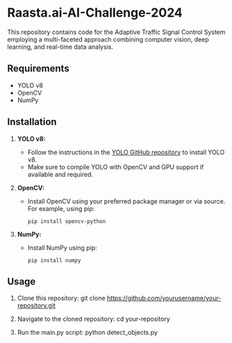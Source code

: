 # Raasta.ai-AI-Challenge-2024

This repository contains code for the Adaptive Traffic Signal Control System employing a multi-faceted approach combining computer vision, deep learning, and real-time data analysis.

## Requirements

- YOLO v8
- OpenCV
- NumPy

## Installation

1. **YOLO v8:**
   - Follow the instructions in the [YOLO GitHub repository](https://github.com/AlexeyAB/darknet) to install YOLO v8.
   - Make sure to compile YOLO with OpenCV and GPU support if available and required.

2. **OpenCV:**
   - Install OpenCV using your preferred package manager or via source. For example, using pip:
     ```
     pip install opencv-python
     ```

3. **NumPy:**
   - Install NumPy using pip:
     ```
     pip install numpy
     ```

## Usage

1. Clone this repository:
git clone https://github.com/yourusername/your-repository.git

2. Navigate to the cloned repository:
cd your-repository

3. Run the main.py script:
python detect_objects.py


